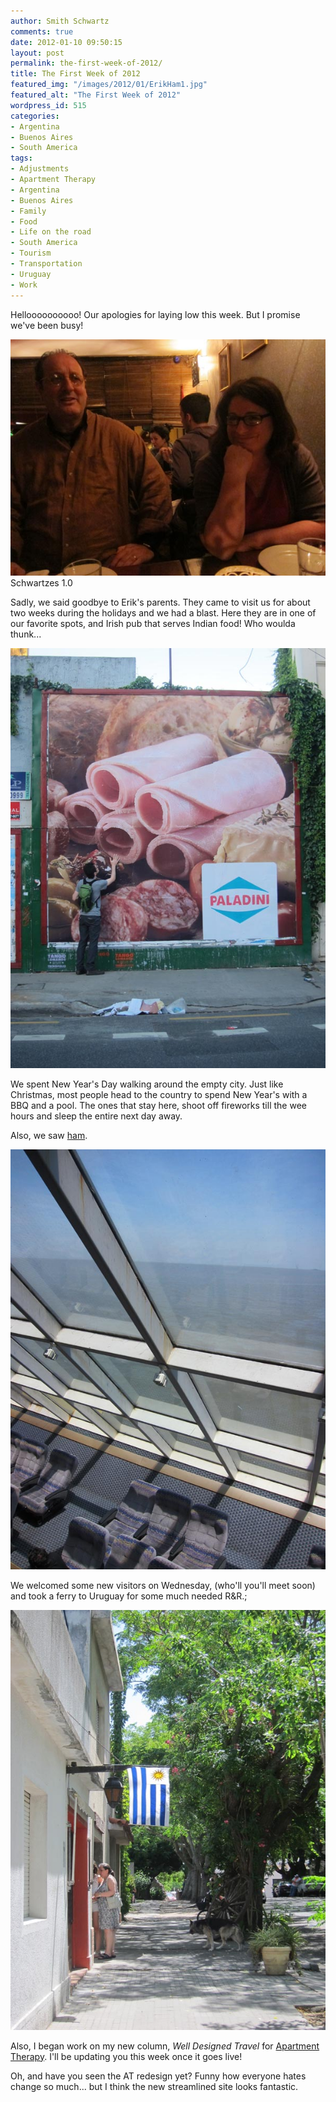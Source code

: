 ```yaml
---
author: Smith Schwartz
comments: true
date: 2012-01-10 09:50:15
layout: post
permalink: the-first-week-of-2012/
title: The First Week of 2012
featured_img: "/images/2012/01/ErikHam1.jpg"
featured_alt: "The First Week of 2012"
wordpress_id: 515
categories:
- Argentina
- Buenos Aires
- South America
tags:
- Adjustments
- Apartment Therapy
- Argentina
- Buenos Aires
- Family
- Food
- Life on the road
- South America
- Tourism
- Transportation
- Uruguay
- Work
---
```


Helloooooooooo! Our apologies for laying low this week. But I promise we've been busy!

![](/images/2012/01/IMG_5675.jpg)
Schwartzes 1.0

Sadly, we said goodbye to Erik's parents. They came to visit us for about two weeks during the holidays and we had a blast. Here they are in one of our favorite spots, and Irish pub that serves Indian food! Who woulda thunk...

![](/images/2012/01/IMG_5855.jpg)

We spent New Year's Day walking around the empty city. Just like Christmas, most people head to the country to spend New Year's with a BBQ and a pool. The ones that stay here, shoot off fireworks till the wee hours and sleep the entire next day away. 

Also, we saw [ham](http://www.youtube.com/watch?v=D-dmRJp0Ljs).

![](/images/2012/01/IMG_5989.jpg)

We welcomed some new visitors on Wednesday, (who'll you'll meet soon) and took a ferry to Uruguay for some much needed R&R.;

![](/images/2012/01/IMG_5990.jpg)

Also, I began work on my new column, _Well Designed Travel_ for [Apartment Therapy](http://www.apartmenttherapy.com/authors/smith). I'll be updating you this week once it goes live! 

Oh, and have you seen the AT redesign yet? Funny how everyone hates change so much... but I think the new streamlined site looks fantastic.
